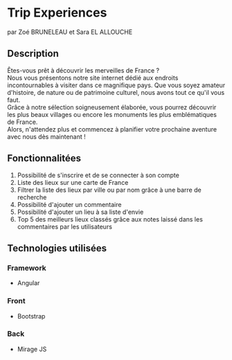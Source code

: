 # Trip Experiences 
par Zoé BRUNELEAU et Sara EL ALLOUCHE

## Description 

Êtes-vous prêt à découvrir les merveilles de France ? <br>
Nous vous présentons notre site internet dédié aux endroits incontournables à visiter dans ce magnifique pays. Que vous soyez amateur d'histoire, de nature ou de patrimoine culturel, nous avons tout ce qu'il vous faut. <br>
Grâce à notre sélection soigneusement élaborée, vous pourrez découvrir les plus beaux villages ou encore les monuments les plus emblématiques de France.<br>
Alors, n'attendez plus et commencez à planifier votre prochaine aventure avec nous dès maintenant !

## Fonctionnalitées

1. Possibilité de s'inscrire et de se connecter à son compte 
2. Liste des lieux sur une carte de France
3. Filtrer la liste des lieux par ville ou par nom grâce à une barre de recherche
4. Possibilité d'ajouter un commentaire 
5. Possibilité d'ajouter un lieu à sa liste d'envie
6. Top 5 des meilleurs lieux classés grâce aux notes laissé dans les commentaires par les utilisateurs 


## Technologies utilisées

### Framework

- Angular 

### Front
- Bootstrap

### Back
- Mirage JS
